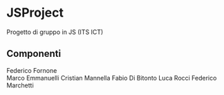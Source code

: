# JSProject
Progetto di gruppo in JS (ITS ICT)

## Componenti
Federico Fornone <br>
Marco Emmanuelli
Cristian Mannella
Fabio Di Bitonto
Luca Rocci
Federico Marchetti
